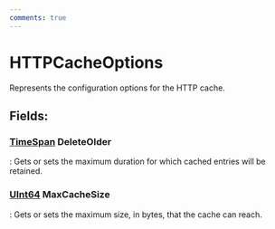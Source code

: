```yaml
---
comments: true
---
```

# HTTPCacheOptions

Represents the configuration options for the HTTP cache. 

## **Fields**:
### **[TimeSpan](https://learn.microsoft.com/en-us/dotnet/api/System.TimeSpan) DeleteOlder**
: Gets or sets the maximum duration for which cached entries will be retained. 
### **[UInt64](https://learn.microsoft.com/en-us/dotnet/api/System.UInt64) MaxCacheSize**
: Gets or sets the maximum size, in bytes, that the cache can reach. 